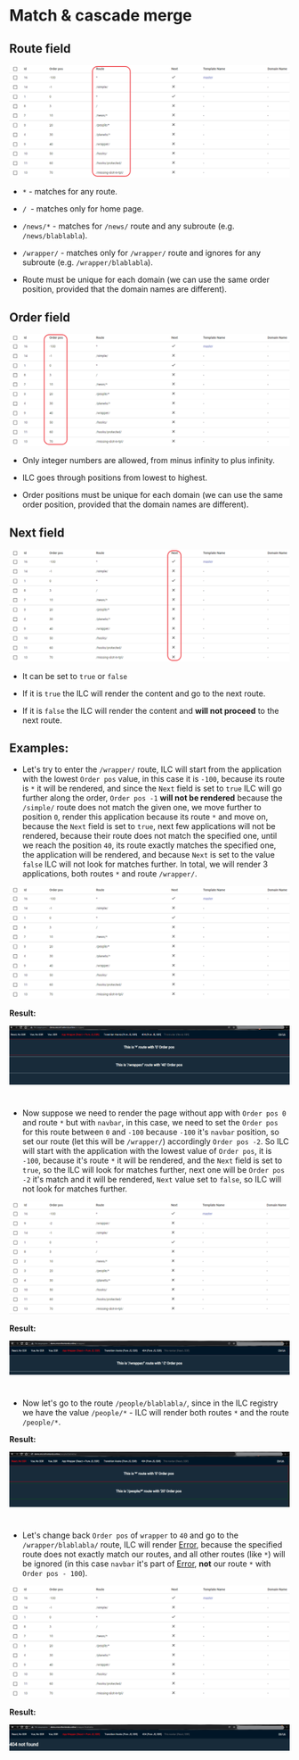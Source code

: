 # Match & cascade merge

## Route field
![ILC registry route](./assets/route-field.png)

- `*` - matches for any route.

- `/ `- matches only for home page.

- `/news/*` - matches for `/news/` route and any subroute (e.g. `/news/blablabla`).

- `/wrapper/` - matches only for `/wrapper/` route and ignores for any subroute (e.g. `/wrapper/blablabla`).

- Route must be unique for each domain (we can use the same order position, provided that the domain names are different).

## Order field
![ILC registry Order field](./assets/order-field.png)

- Only integer numbers are allowed, from minus infinity to plus infinity.

- ILC goes through positions from lowest to highest.

- Order positions must be unique for each domain (we can use the same order position, provided that the domain names are different).

## Next field
![ILC registry Next field](./assets/next-field.png)

- It can be set to `true` or `false`

- If it is `true` the ILC will render the content and go to the next route.

- If it is `false` the ILC will render the content and **will not proceed** to the next route.

## Examples:

- Let's try to enter the `/wrapper/` route, ILC will start from the application with the lowest `Order pos` value,
in this case it is `-100`, because its route is `*` it will be rendered, and since the `Next` field is set to `true` ILC will go further along the order, `Order pos -1` **will not be rendered** because the `/simple/` route does not match the given one, we move further to position `0`, render this application because its route `*` and move on, because the `Next` field is set to `true`, next few applications will not be rendered, because their route does not match the specified one, until we reach the position `40`, its route exactly matches the specified one, the application will be rendered, and because `Next` is set to the value `false` ILС will not look for matches further. In total, we will render 3 applications, both routes `*` and route `/wrapper/`.

![ILC registry second example](./assets/route.png)

**Result:**

![ILC registry second example result](./assets/first-case-result.png)

#

- Now suppose we need to render the page without app with `Order pos 0` and route `*` but with `navbar`, in this case, we need to set the `Order pos` for this route between `0` and `-100` because `-100` it's `navbar` position, so set our route (let this will be `/wrapper/`) accordingly `Order pos -2`. So ILC will start with the application with the lowest value of `Order pos`, it is `-100`, because it's route `*` it will be rendered, and the `Next` field is set to `true`, so the ILC will look for matches further, next one will be `Order pos -2` it's match and it will be rendered, `Next` value set to `false`, so ILС will not look for matches further.

![ILC registry first example](./assets/route2.png)

**Result:**

![ILC registry first example result](./assets/second-case-result.png)

#

- Now let's go to the route `/people/blablabla/`, since in the ILC registry we have the value `/people/*` - ILC will render both routes `*` and the route `/people/*`.

**Result:**

![ILC registry third example result](./assets/third-case-result.png)

#

- Let's change back `Order pos` of `wrapper` to `40` and go to the `/wrapper/blablabla/` route, ILC will render [Error](https://github.com/namecheap/ilc/blob/master/docs/global_errors_handling.md#404-error-not-found), because the specified route does not exactly match our routes, аnd all other routes (like `*`) will be ignored (in this case `navbar` it's part of [Error](https://github.com/namecheap/ilc/blob/master/docs/global_errors_handling.md#404-error-not-found), **not** our route `*` with `Order pos - 100`).

![ILC registry second example](./assets/route.png)

**Result:**

![ILC registry fourth example result](./assets/fourth-case-result.png)



